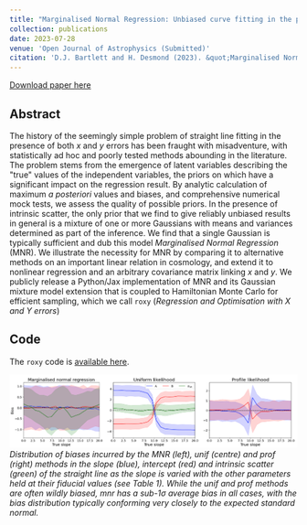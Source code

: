 ```yaml
---
title: "Marginalised Normal Regression: Unbiased curve fitting in the presence of x-errors"
collection: publications
date: 2023-07-28
venue: 'Open Journal of Astrophysics (Submitted)'
citation: 'D.J. Bartlett and H. Desmond (2023). &quot;Marginalised Normal Regression: Unbiased curve fitting in the presence of x-errors.&quot; <i>arXiv:2309.00948</i>.'
---
```


[Download paper here](https://arxiv.org/abs/2309.00948)

## Abstract
The history of the seemingly simple problem of straight line fitting in the presence of both $x$ and $y$ errors has been fraught with misadventure, with statistically ad hoc and poorly tested methods abounding in the literature.
The problem stems from the emergence of latent variables describing the "true" values of the independent variables, the priors on which have a significant impact on the regression result. By analytic calculation of maximum 
*a posteriori*
values and biases, and comprehensive numerical mock tests, we assess the quality of possible priors. In the presence of intrinsic scatter, the only prior that we find to give reliably unbiased results in general is a mixture of one or more Gaussians with means and variances determined as part of the inference.
We find that a single Gaussian is typically sufficient and dub this model
*Marginalised Normal Regression* (MNR).
We illustrate the necessity for MNR by comparing it to alternative methods on 
an important linear relation in cosmology,
and extend it to nonlinear regression
and an arbitrary covariance matrix linking $x$ and $y$.
We publicly release a Python/Jax implementation of MNR
and its Gaussian mixture model extension that is
coupled to Hamiltonian Monte Carlo for efficient sampling, which we call `roxy` (*Regression and Optimisation with X and Y errors*)


## Code
The `roxy` code is [available here](https://github.com/DeaglanBartlett/roxy).

![biases](/files/2023-09-06-mnr-fig.png)
*Distribution of biases incurred by the MNR (left), unif (centre) and prof (right) methods in the slope (blue), intercept (red) and intrinsic scatter (green) of the straight line as the slope is varied with the other parameters held at their fiducial values (see Table 1). While the unif and prof methods are often wildly biased, mnr has a sub-1$\sigma$ average bias in all cases, with the bias distribution typically conforming very closely to the expected standard normal.*
